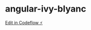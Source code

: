 # angular-ivy-blyanc

[Edit in Codeflow ⚡️](https://stackblitz.com/~/github.com/steveminnikin/angular-ivy-blyanc)